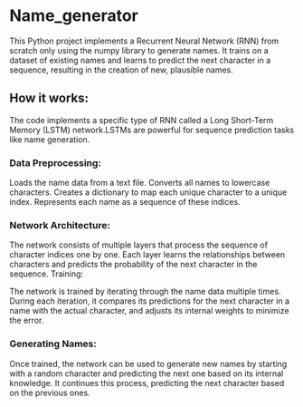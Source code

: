 # Name_generator
This Python project implements a Recurrent Neural Network (RNN) from scratch only using the numpy library to generate names. It trains on a dataset of existing names and learns to predict the next character in a sequence, resulting in the creation of new, plausible names.


## How it works:
The code implements a specific type of RNN called a Long Short-Term Memory (LSTM) network.LSTMs are powerful for sequence prediction tasks like name generation.


### Data Preprocessing:

Loads the name data from a text file.
Converts all names to lowercase characters.
Creates a dictionary to map each unique character to a unique index.
Represents each name as a sequence of these indices.

### Network Architecture:

The network consists of multiple layers that process the sequence of character indices one by one.
Each layer learns the relationships between characters and predicts the probability of the next character in the sequence.
Training:

The network is trained by iterating through the name data multiple times.
During each iteration, it compares its predictions for the next character in a name with the actual character, and adjusts its internal weights to minimize the error.

### Generating Names:

Once trained, the network can be used to generate new names by starting with a random character and predicting the next one based on its internal knowledge.
It continues this process, predicting the next character based on the previous ones.

